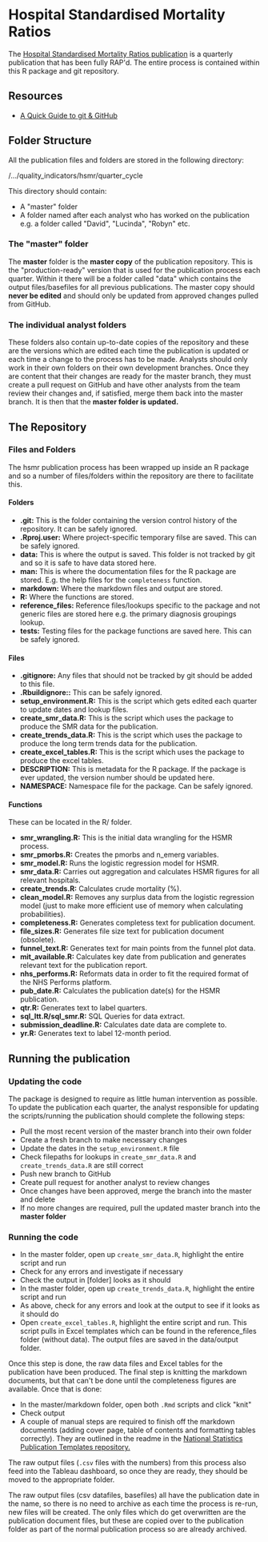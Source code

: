# Hospital Standardised Mortality Ratios 

The [Hospital Standardised Mortality Ratios publication](https://www.isdscotland.org/Health-Topics/Quality-Indicators/HSMR/) is a quarterly publication that has been fully RAP'd. The entire process is contained within this R package and git repository. 

## Resources

* [A Quick Guide to git & GitHub](https://nhs-nss-transforming-publications.github.io/git-guide/index.html)

## Folder Structure

All the publication files and folders are stored in the following directory:

/.../quality_indicators/hsmr/quarter_cycle

This directory should contain:

* A "master" folder
* A folder named after each analyst who has worked on the publication e.g. a folder called "David", "Lucinda", "Robyn" etc.

### The "master" folder

The **master** folder is the **master copy** of the publication repository. This is the "production-ready" version that is used for the publication process each quarter. Within it there will be a folder called "data" which contains the output files/basefiles for all previous publications. The master copy should **never be edited** and should only be updated from approved changes pulled from GitHub.

### The individual analyst folders

These folders also contain up-to-date copies of the repository and these are the versions which are edited each time the publication is updated or each time a change to the process has to be made. Analysts should only work in their own folders on their own development branches. Once they are content that their changes are ready for the master branch, they must create a pull request on GitHub and have other analysts from the team review their changes and, if satisfied, merge them back into the master branch. It is then that the **master folder is updated.**

## The Repository

### Files and Folders

The hsmr publication process has been wrapped up inside an R package and so a number of files/folders within the repository are there to facilitate this. 

#### Folders
* **.git:** This is the folder containing the version control history of the repository. It can be safely ignored.
* **.Rproj.user:** Where project-specific temporary filse are saved. This can be safely ignored. 
* **data:** This is where the output is saved. This folder is not tracked by git and so it is safe to have data stored here. 
* **man:** This is where the documentation files for the R package are stored. E.g. the help files for the `completeness` function.
* **markdown:** Where the markdown files and output are stored. 
* **R:** Where the functions are stored. 
* **reference_files:** Reference files/lookups specific to the package and not generic files are stored here e.g. the primary diagnosis groupings lookup.
* **tests:** Testing files for the package functions are saved here. This can be safely ignored. 

#### Files
* **.gitignore:** Any files that should not be tracked by git should be added to this file. 
* **.Rbuildignore::** This can be safely ignored. 
* **setup_environment.R:** This is the script which gets edited each quarter to update dates and lookup files.
* **create_smr_data.R:** This is the script which uses the package to produce the SMR data for the publication.
* **create_trends_data.R:** This is the script which uses the package to produce the long term trends data for the publication.
* **create_excel_tables.R:** This is the script which uses the package to produce the excel tables. 
* **DESCRIPTION:** This is metadata for the R package. If the package is ever updated, the version number should be updated here.
* **NAMESPACE:** Namespace file for the package. Can be safely ignored.

#### Functions
These can be located in the R/ folder. 

* **smr_wrangling.R:** This is the initial data wrangling for the HSMR process.
* **smr_pmorbs.R:** Creates the pmorbs and n_emerg variables.
* **smr_model.R:** Runs the logistic regression model for HSMR.
* **smr_data.R:** Carries out aggregation and calculates HSMR figures for all relevant hospitals.
* **create_trends.R:** Calculates crude mortality (%). 
* **clean_model.R:** Removes any surplus data from the logistic regression model (just to make more efficient use of memory when calculating probabilities).
* **completeness.R:** Generates completess text for publication document. 
* **file_sizes.R:** Generates file size text for publication document (obsolete).
* **funnel_text.R:** Generates text for main points from the funnel plot data. 
* **mit_available.R:** Calculates key date from publication and generates relevant text for the publication report. 
* **nhs_performs.R:** Reformats data in order to fit the required format of the NHS Performs platform. 
* **pub_date.R:** Calculates the publication date(s) for the HSMR publication.
* **qtr.R:** Generates text to label quarters. 
* **sql_ltt.R/sql_smr.R:** SQL Queries for data extract.
* **submission_deadline.R:** Calculates date data are complete to. 
* **yr.R:** Generates text to label 12-month period. 

## Running the publication 

### Updating the code

The package is designed to require as little human intervention as possible. To update the publication each quarter, the analyst responsible for updating the scripts/running the publication should complete the following steps:

* Pull the most recent version of the master branch into their own folder 
* Create a fresh branch to make necessary changes
* Update the dates in the `setup_environment.R` file
* Check filepaths for lookups in `create_smr_data.R` and `create_trends_data.R` are still correct 
* Push new branch to GitHub
* Create pull request for another analyst to review changes
* Once changes have been approved, merge the branch into the master and delete
* If no more changes are required, pull the updated master branch into the **master folder**

### Running the code

* In the master folder, open up `create_smr_data.R`, highlight the entire script and run
* Check for any errors and investigate if necessary
* Check the output in [folder] looks as it should
* In the master folder, open up `create_trends_data.R`, highlight the entire script and run
* As above, check for any errors and look at the output to see if it looks as it should do
* Open `create_excel_tables.R`, highlight the entire script and run. This script pulls in Excel templates which can be found in the reference_files folder (without data). The output files are saved in the data/output folder. 

Once this step is done, the raw data files and Excel tables for the publication have been produced. The final step is knitting the markdown documents, but that can't be done until the completeness figures are available. Once that is done:

* In the master/markdown folder, open both `.Rmd` scripts and click "knit"
* Check output
* A couple of manual steps are required to finish off the markdown documents (adding cover page, table of contents and formatting tables correctly). They are outlined in the readme in the [National Statistics Publication Templates repository.](https://github.com/NHS-NSS-transforming-publications/National-Stats-Template)

The raw output files (`.csv` files with the numbers) from this process also feed into the Tableau dashboard, so once they are ready, they should be moved to the appropriate folder.

The raw output files (csv datafiles, basefiles) all have the publication date in the name, so there is no need to archive as each time the process is re-run, new files will be created. The only files which do get overwritten are the publication document files, but these are copied over to the publication folder as part of the normal publication process so are already archived.
